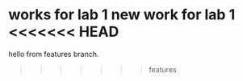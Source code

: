 works for lab 1
new work for lab 1
<<<<<<< HEAD
=======
hello from features branch.
>>>>>>> features

